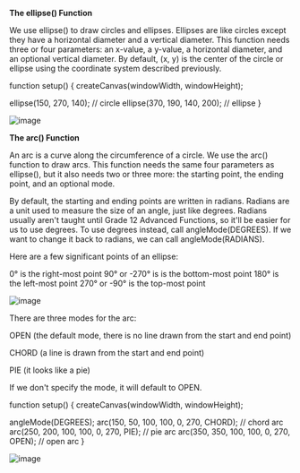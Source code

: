 **The ellipse() Function**

We use ellipse() to draw circles and ellipses. Ellipses are like circles except they have a horizontal diameter and a vertical diameter. This function needs three or four parameters: an x-value, a y-value, a horizontal diameter, and an optional vertical diameter. By default, (x, y) is the center of the circle or ellipse using the coordinate system described previously.

function setup() {
  createCanvas(windowWidth, windowHeight);

  ellipse(150, 270, 140); // circle
  ellipse(370, 190, 140, 200); // ellipse
}

![image](https://github.com/Sshiril/Javascript/assets/113382540/ae7f007e-b7b5-4500-b8ac-a95899a551f3)


**The arc() Function**

An arc is a curve along the circumference of a circle. We use the arc() function to draw arcs. This function needs the same four parameters as ellipse(), but it also needs two or three more: the starting point, the ending point, and an optional mode.

By default, the starting and ending points are written in radians. Radians are a unit used to measure the size of an angle, just like degrees. Radians usually aren't taught until Grade 12 Advanced Functions, so it'll be easier for us to use degrees. To use degrees instead, call angleMode(DEGREES). If we want to change it back to radians, we can call angleMode(RADIANS).

Here are a few significant points of an ellipse:

0° is the right-most point
90° or -270° is is the bottom-most point
180° is the left-most point
270° or -90° is the top-most point



![image](https://github.com/Sshiril/Javascript/assets/113382540/ad43e6ec-c18c-4a03-8916-5942865d6555)



There are three modes for the arc:

OPEN (the default mode, there is no line drawn from the start and end point)

CHORD (a line is drawn from the start and end point)

PIE (it looks like a pie)

If we don't specify the mode, it will default to OPEN.

function setup() {
  createCanvas(windowWidth, windowHeight);

  angleMode(DEGREES);
  arc(150, 50, 100, 100, 0, 270, CHORD); // chord arc
  arc(250, 200, 100, 100, 0, 270, PIE); // pie arc
  arc(350, 350, 100, 100, 0, 270, OPEN); // open arc
}

![image](https://github.com/Sshiril/Javascript/assets/113382540/3d930f66-c2d7-4299-a55c-1537ba6fec10)
